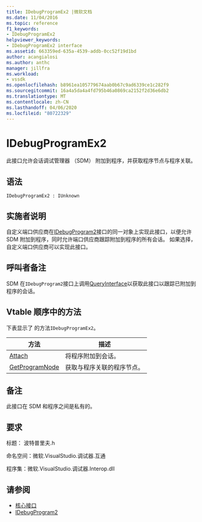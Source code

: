 ```yaml
---
title: IDebugProgramEx2 |微软文档
ms.date: 11/04/2016
ms.topic: reference
f1_keywords:
- IDebugProgramEx2
helpviewer_keywords:
- IDebugProgramEx2 interface
ms.assetid: 663359ed-635a-4539-addb-0cc52f19d1bd
author: acangialosi
ms.author: anthc
manager: jillfra
ms.workload:
- vssdk
ms.openlocfilehash: b8961ea105779674aab0b67c9ad6339ce1c282f9
ms.sourcegitcommit: 16a4a5da4a4fd795b46a0869ca2152f2d36e6db2
ms.translationtype: MT
ms.contentlocale: zh-CN
ms.lasthandoff: 04/06/2020
ms.locfileid: "80722329"
---
```

# <a name="idebugprogramex2"></a>IDebugProgramEx2
此接口允许会话调试管理器 （SDM） 附加到程序，并获取程序节点与程序关联。

## <a name="syntax"></a>语法

```
IDebugProgramEx2 : IUnknown
```

## <a name="notes-for-implementers"></a>实施者说明
 自定义端口供应商在[IDebugProgram2](../../../extensibility/debugger/reference/idebugprogram2.md)接口的同一对象上实现此接口，以便允许 SDM 附加到程序，同时允许端口供应商跟踪附加到程序的所有会话。 如果选择，自定义端口供应商可以实现此接口。

## <a name="notes-for-callers"></a>呼叫者备注
 SDM 在`IDebugProgram2`接口上调用[QueryInterface](/cpp/atl/queryinterface)以获取此接口以跟踪已附加到程序的会话。

## <a name="methods-in-vtable-order"></a>Vtable 顺序中的方法
 下表显示了 的方法`IDebugProgramEx2`。

|方法|描述|
|------------|-----------------|
|[Attach](../../../extensibility/debugger/reference/idebugprogramex2-attach.md)|将程序附加到会话。|
|[GetProgramNode](../../../extensibility/debugger/reference/idebugprogramex2-getprogramnode.md)|获取与程序关联的程序节点。|

## <a name="remarks"></a>备注
 此接口在 SDM 和程序之间是私有的。

## <a name="requirements"></a>要求
 标题： 波特普里夫.h

 命名空间：微软.VisualStudio.调试器.互通

 程序集：微软.VisualStudio.调试器.Interop.dll

## <a name="see-also"></a>请参阅
- [核心接口](../../../extensibility/debugger/reference/core-interfaces.md)
- [IDebugProgram2](../../../extensibility/debugger/reference/idebugprogram2.md)
